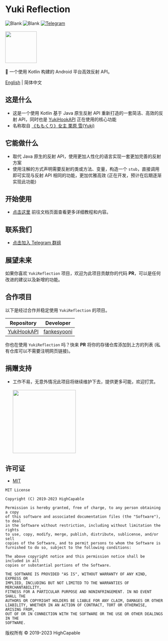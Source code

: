 # Yuki Reflection

![Blank](https://img.shields.io/badge/license-MIT-blue)
![Blank](https://img.shields.io/badge/version-v1.0.0-green)
[![Telegram](https://img.shields.io/badge/Follow-Telegram-blue.svg?logo=telegram)](https://t.me/YukiReflection)
<br/><br/>
<img src="https://github.com/fankes/YukiReflection/blob/master/img-src/icon.png?raw=true" width = "100" height = "100"/>
<br/>
<br/>
🌴️ 一个使用 Kotlin 构建的 Android 平台高效反射 API。
<br/>

[English](https://github.com/fankes/YukiReflection/blob/master/README.md) | 简体中文

## 这是什么

- 这是一个使用 Kotlin 基于 Java 原生反射 API 重新打造的一套简洁、高效的反射 API，同时也是 [YukiHookAPI](https://github.com/fankes/YukiHookAPI) 正在使用的核心功能
- 名称取自 [《ももくり》女主 栗原 雪(Yuki)](https://www.bilibili.com/bangumi/play/ss5016)

## 它能做什么

- 取代 Java 原生的反射 API，使用更加人性化的语言实现一套更加完善的反射方案
- 使用注解的方式声明需要反射的类或方法、变量，构造一个 `stub`，直接调用即可实现与反射 API 相同的功能，更加优雅高效 (正在开发，预计在后期逐渐实现此功能)

## 开始使用

- [点击这里](https://fankes.github.io/YukiReflection/zh-cn/) 前往文档页面查看更多详细教程和内容。

## 联系我们

- [点击加入 Telegram 群组](https://t.me/YukiReflection)

## 展望未来

如果你喜欢 `YukiReflection` 项目，欢迎为此项目贡献你的代码 **PR**，可以是任何改进的建议以及新增的功能。

## 合作项目

以下是经过合作并稳定使用 `YukiReflection` 的项目。

| Repository                                           | Developer                                |
|------------------------------------------------------|------------------------------------------|
| [YukiHookAPI](https://github.com/fankes/YukiHookAPI) | [fankesyooni](https://github.com/fankes) |

你也在使用 `YukiReflection` 吗？快来 **PR** 将你的存储仓库添加到上方的列表 (私有仓库可以不需要注明网页链接)。

## 捐赠支持

- 工作不易，无意外情况此项目将继续维护下去，提供更多可能，欢迎打赏。<br/><br/>
  <img src="https://github.com/fankes/YukiReflection/blob/master/img-src/wechat_code.jpg?raw=true" width = "200" height = "200"/>

## 许可证

- [MIT](https://choosealicense.com/licenses/mit)

```
MIT License

Copyright (C) 2019-2023 HighCapable

Permission is hereby granted, free of charge, to any person obtaining a copy
of this software and associated documentation files (the "Software"), to deal
in the Software without restriction, including without limitation the rights
to use, copy, modify, merge, publish, distribute, sublicense, and/or sell
copies of the Software, and to permit persons to whom the Software is
furnished to do so, subject to the following conditions:

The above copyright notice and this permission notice shall be included in all
copies or substantial portions of the Software.

THE SOFTWARE IS PROVIDED "AS IS", WITHOUT WARRANTY OF ANY KIND, EXPRESS OR
IMPLIED, INCLUDING BUT NOT LIMITED TO THE WARRANTIES OF MERCHANTABILITY,
FITNESS FOR A PARTICULAR PURPOSE AND NONINFRINGEMENT. IN NO EVENT SHALL THE
AUTHORS OR COPYRIGHT HOLDERS BE LIABLE FOR ANY CLAIM, DAMAGES OR OTHER
LIABILITY, WHETHER IN AN ACTION OF CONTRACT, TORT OR OTHERWISE, ARISING FROM,
OUT OF OR IN CONNECTION WITH THE SOFTWARE OR THE USE OR OTHER DEALINGS IN THE
SOFTWARE.
```

版权所有 © 2019-2023 HighCapable